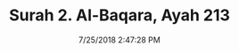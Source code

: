 ---
title       : "Surah 2. Al-Baqara, Ayah 213"
date        : 7/25/2018 2:47:28 PM
draft       : false
type        : "quran"
layout      : "compare"
BookCode    : "CMP"
SurahNumber : "2"
AyahNumber  : "213"
TotalAyah   : "286"
---
